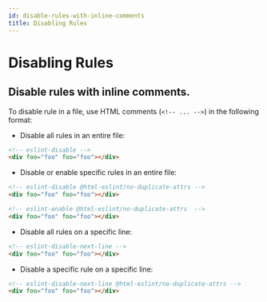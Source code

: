 ```yaml
---
id: disable-rules-with-inline-comments
title: Disabling Rules
---
```


# Disabling Rules

## Disable rules with inline comments.

To disable rule in a file, use HTML comments (`<!-- ... -->`) in the following format:

- Disable all rules in an entire file:

```html
<!-- eslint-disable -->
<div foo="foo" foo="foo"></div>
```

- Disable or enable specific rules in an entire file:

```html
<!-- eslint-disable @html-eslint/no-duplicate-attrs -->
<div foo="foo" foo="foo"></div>

<!-- eslint-enable @html-eslint/no-duplicate-attrs  -->
<div foo="foo" foo="foo"></div>
```

- Disable all rules on a specific line:

```html
<!-- eslint-disable-next-line -->
<div foo="foo" foo="foo"></div>
```

- Disable a specific rule on a specific line:

```html
<!-- eslint-disable-next-line @html-eslint/no-duplicate-attrs -->
<div foo="foo" foo="foo"></div>
```
